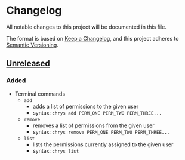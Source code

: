 # Changelog
All notable changes to this project will be documented in this file.

The format is based on [Keep a Changelog](https://keepachangelog.com/en/1.0.0/),
and this project adheres to [Semantic Versioning](https://semver.org/spec/v2.0.0.html).

## [Unreleased]

### Added
* Terminal commands
  * `add`
    * adds a list of permissions to the given user
    * syntax: `chrys add PERM_ONE PERM_TWO PERM_THREE...`
  * `remove`
    * removes a list of permissions from the given user
    * syntax: `chrys remove PERM_ONE PERM_TWO PERM_THREE...`
  * `list`
    * lists the permissions currently assigned to the given user
    * syntax: `chrys list`

[Unreleased]: https://github.com/brendonbown/chrysalis